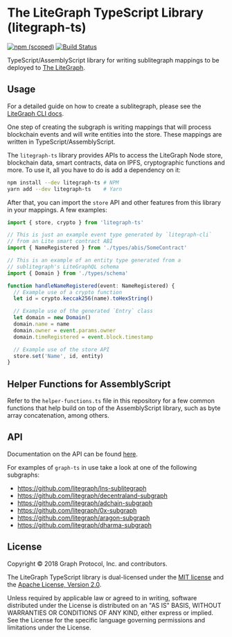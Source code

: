 # The LiteGraph TypeScript Library (litegraph-ts)

[![npm (scoped)](https://img.shields.io/npm/v/@graphprotocol/graph-ts.svg)](https://www.npmjs.com/package/@graphprotocol/graph-ts)
[![Build Status](https://travis-ci.org/graphprotocol/graph-ts.svg?branch=master)](https://travis-ci.org/graphprotocol/graph-ts)

TypeScript/AssemblyScript library for writing sublitegraph mappings to be
deployed to [The LiteGraph](https://github.com/litegraph/litegraph-node).

## Usage

For a detailed guide on how to create a sublitegraph, please see the
[LiteGraph CLI docs](https://github.com/litegraph/litegraph-cli).

One step of creating the subgraph is writing mappings that will process
blockchain events and will write entities into the store. These mappings
are written in TypeScript/AssemblyScript.

The `litegraph-ts` library provides APIs to access the LiteGraph Node store,
blockchain data, smart contracts, data on IPFS, cryptographic functions
and more. To use it, all you have to do is add a dependency on it:

```sh
npm install --dev litegraph-ts # NPM
yarn add --dev litegraph-ts    # Yarn
```

After that, you can import the `store` API and other features from
this library in your mappings. A few examples:

```typescript
import { store, crypto } from 'litegraph-ts'

// This is just an example event type generated by `litegraph-cli`
// from an Lite smart contract ABI
import { NameRegistered } from './types/abis/SomeContract'

// This is an example of an entity type generated from a
// sublitegraph's LiteGraphQL schema
import { Domain } from './types/schema'

function handleNameRegistered(event: NameRegistered) {
  // Example use of a crypto function
  let id = crypto.keccak256(name).toHexString()

  // Example use of the generated `Entry` class
  let domain = new Domain()
  domain.name = name
  domain.owner = event.params.owner
  domain.timeRegistered = event.block.timestamp

  // Example use of the store API
  store.set('Name', id, entity)
}
```

## Helper Functions for AssemblyScript

Refer to the `helper-functions.ts` file in this repository for a few common functions that help build on top of the AssemblyScript library, such as byte array concatenation, among others. 

## API

Documentation on the API can be found [here](https://thegraph.com/docs/assemblyscript-api#api-reference).

For examples of `graph-ts` in use take a look at one of the following subgraphs:
* https://github.com/litegraph/lns-sublitegraph
* https://github.com/litegraph/decentraland-subgraph
* https://github.com/litegraph/adchain-subgraph
* https://github.com/litegraph/0x-subgraph
* https://github.com/litegraph/aragon-subgraph
* https://github.com/litegraph/dharma-subgraph  

## License

Copyright &copy; 2018 Graph Protocol, Inc. and contributors.

The LiteGraph TypeScript library is dual-licensed under the
[MIT license](LICENSE-MIT) and the
[Apache License, Version 2.0](LICENSE-APACHE).

Unless required by applicable law or agreed to in writing, software
distributed under the License is distributed on an "AS IS" BASIS,
WITHOUT WARRANTIES OR CONDITIONS OF ANY KIND, either express or implied.
See the License for the specific language governing permissions and
limitations under the License.
